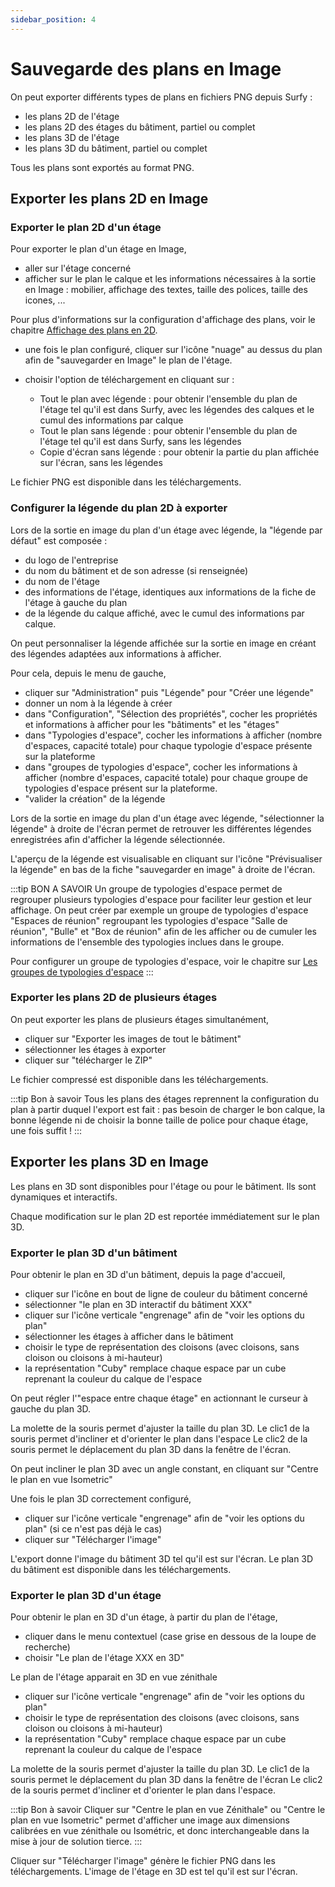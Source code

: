 ```yaml
---
sidebar_position: 4
---
```


# Sauvegarde des plans en Image

On peut exporter différents types de plans en fichiers PNG depuis Surfy :
-   les plans 2D de l'étage
-   les plans 2D des étages du bâtiment, partiel ou complet
-   les plans 3D de l'étage
-   les plans 3D du bâtiment, partiel ou complet

Tous les plans sont exportés au format PNG.

## Exporter les plans 2D en Image

### Exporter le plan 2D d'un étage

Pour exporter le plan d'un étage en Image,

-   aller sur l'étage concerné
-   afficher sur le plan le calque et les informations nécessaires à la sortie en Image : mobilier, affichage des textes, taille des polices, taille des icones, ...

Pour plus d'informations sur la configuration d'affichage des plans, voir le chapitre [Affichage des plans en 2D](/en/docs/courses/views/2Dviews.md).

-   une fois le plan configuré, cliquer sur l'icône "nuage" au dessus du plan afin de "sauvegarder en Image" le plan de l'étage.

-   choisir l'option de téléchargement en cliquant sur :

    -   Tout le plan avec légende : pour obtenir l'ensemble du plan de l'étage tel qu'il est dans Surfy, avec les légendes des calques et le cumul des informations par calque
    -   Tout le plan sans légende : pour obtenir l'ensemble du plan de l'étage tel qu'il est dans Surfy, sans les légendes
    -   Copie d'écran sans légende : pour obtenir la partie du plan affichée sur l'écran, sans les légendes

Le fichier PNG est disponible dans les téléchargements.

### Configurer la légende du plan 2D à exporter

Lors de la sortie en image du plan d'un étage avec légende, la "légende par défaut" est composée :

-   du logo de l'entreprise
-   du nom du bâtiment et de son adresse (si renseignée)
-   du nom de l'étage
-   des informations de l'étage, identiques aux informations de la fiche de l'étage à gauche du plan
-   de la légende du calque affiché, avec le cumul des informations par calque.

On peut personnaliser la légende affichée sur la sortie en image en créant des légendes adaptées aux informations à afficher.

Pour cela, depuis le menu de gauche,

-   cliquer sur "Administration" puis "Légende" pour "Créer une légende"
-   donner un nom à la légende à créer
-   dans "Configuration", "Sélection des propriétés", cocher les propriétés et informations à afficher pour les "bâtiments" et les "étages"
-   dans "Typologies d'espace", cocher les informations à afficher (nombre d'espaces, capacité totale) pour chaque typologie d'espace présente sur la plateforme
-   dans "groupes de typologies d'espace", cocher les informations à afficher (nombre d'espaces, capacité totale) pour chaque groupe de typologies d'espace présent sur la plateforme.
-   "valider la création" de la légende

Lors de la sortie en image du plan d'un étage avec légende, "sélectionner la légende" à droite de l'écran permet de retrouver les différentes légendes enregistrées afin d'afficher la légende sélectionnée.

L'aperçu de la légende est visualisable en cliquant sur l'icône "Prévisualiser la légende" en bas de la fiche "sauvegarder en image" à droite de l'écran.

:::tip BON A SAVOIR
Un groupe de typologies d'espace permet de regrouper plusieurs typologies d'espace pour faciliter leur gestion et leur affichage.
On peut créer par exemple un groupe de typologies d'espace "Espaces de réunion" regroupant les typologies d'espace "Salle de réunion", "Bulle" et "Box de réunion" afin de les afficher ou de cumuler les informations de l'ensemble des typologies inclues dans le groupe.

Pour configurer un groupe de typologies d'espace, voir le chapitre sur [Les groupes de typologies d'espace](/en/docs/tutorials/surfaces/room/roomtype/#les-groupes-de-typologies-despace)
:::

### Exporter les plans 2D de plusieurs étages

On peut exporter les plans de plusieurs étages simultanément,
-   cliquer sur "Exporter les images de tout le bâtiment"
-   sélectionner les étages à exporter
-   cliquer sur "télécharger le ZIP"

Le fichier compressé est disponible dans les téléchargements.

:::tip Bon à savoir
Tous les plans des étages reprennent la configuration du plan à partir duquel l'export est fait : pas besoin de charger le bon calque, la bonne légende ni de choisir la bonne taille de police pour chaque étage, une fois suffit !
:::

## Exporter les plans 3D en Image

Les plans en 3D sont disponibles pour l'étage ou pour le bâtiment.
Ils sont dynamiques et interactifs.

Chaque modification sur le plan 2D est reportée immédiatement sur le plan 3D.

### Exporter le plan 3D d'un bâtiment

Pour obtenir le plan en 3D d'un bâtiment, depuis la page d'accueil,

-   cliquer sur l'icône en bout de ligne de couleur du bâtiment concerné
-   sélectionner "le plan en 3D interactif du bâtiment XXX"
-   cliquer sur l'icône verticale "engrenage" afin de "voir les options du plan"
-   sélectionner les étages à afficher dans le bâtiment
-   choisir le type de représentation des cloisons (avec cloisons, sans cloison ou cloisons à mi-hauteur)
-   la représentation "Cuby" remplace chaque espace par un cube reprenant la couleur du calque de l'espace

On peut régler l'"espace entre chaque étage" en actionnant le curseur à gauche du plan 3D.

La molette de la souris permet d'ajuster la taille du plan 3D.
Le clic1 de la souris permet d'incliner et d'orienter le plan dans l'espace
Le clic2 de la souris permet le déplacement du plan 3D dans la fenêtre de l'écran.

On peut incliner le plan 3D avec un angle constant, en cliquant sur "Centre le plan en vue Isometric"

Une fois le plan 3D correctement configuré,

-   cliquer sur l'icône verticale "engrenage" afin de "voir les options du plan" (si ce n'est pas déjà le cas)
-   cliquer sur "Télécharger l'image"

L'export donne l'image du bâtiment 3D tel qu'il est sur l'écran.
Le plan 3D du bâtiment est disponible dans les téléchargements.


### Exporter le plan 3D d'un étage

Pour obtenir le plan en 3D d'un étage, à partir du plan de l'étage,

-   cliquer dans le menu contextuel (case grise en dessous de la loupe de recherche)
-   choisir "Le plan de l'étage XXX en 3D"

Le plan de l'étage apparait en 3D en vue zénithale

-   cliquer sur l'icône verticale "engrenage" afin de "voir les options du plan"
-   choisir le type de représentation des cloisons (avec cloisons, sans cloison ou cloisons à mi-hauteur)
-   la représentation "Cuby" remplace chaque espace par un cube reprenant la couleur du calque de l'espace

La molette de la souris permet d'ajuster la taille du plan 3D.
Le clic1 de la souris permet le déplacement du plan 3D dans la fenêtre de l'écran
Le clic2 de la souris permet d'incliner et d'orienter le plan dans l'espace.

:::tip Bon à savoir
Cliquer sur "Centre le plan en vue Zénithale" ou "Centre le plan en vue Isometric" permet d'afficher une image aux dimensions calibrées en vue zénithale ou Isométric, et donc interchangeable dans la mise à jour de solution tierce.
:::


Cliquer sur "Télécharger l'image" génère le fichier PNG dans les téléchargements.
L'image de l'étage en 3D est tel qu'il est sur l'écran.

